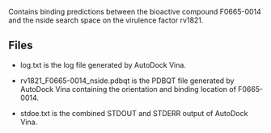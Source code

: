 Contains binding predictions between the bioactive compound F0665-0014 and the nside search space on the virulence factor rv1821.

## Files

- log.txt is the log file generated by AutoDock Vina.

- rv1821_F0665-0014_nside.pdbqt is the PDBQT file generated by AutoDock Vina containing the orientation and binding location of F0665-0014.

- stdoe.txt is the combined STDOUT and STDERR output of AutoDock Vina.

